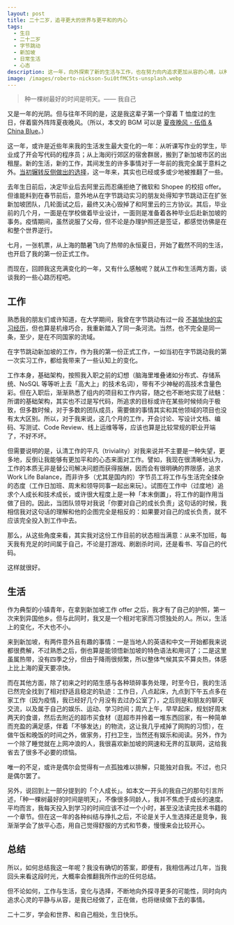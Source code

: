 ```yaml
---
layout: post
title: 二十二岁，追寻更大的世界与更平和的内心
tags:
  - 生日
  - 二十二岁
  - 字节跳动
  - 新加坡
  - 日常生活
  - 心态
description: 这一年，向外探索了新的生活与工作，也在努力向内追求更加从容的心境，以种一棵树的心态在森林漫步。
image: /images/roberto-nickson-5ui0tfMC5ts-unsplash.webp
---
```


> 种一棵树最好的时间是明天。—— 我自己

又是一年的光阴。但与往年不同的是，这是我这辈子第一个穿着 T 恤度过的生日，伴着窗外阵阵夏夜晚风。（所以，本文的 BGM 可以是 [夏夜晚风 - 伍佰 & China Blue](https://y.qq.com/n/ryqq/songDetail/4932428)。）

这一年，或许是近些年来我的生活发生最大变化的一年：从听课写作业的学生，毕业成了开会写代码的程序员；从上海闵行郊区的宿舍群居，搬到了新加坡市区的出租屋。新的生活，新的工作，其间发生的许多事情对于一年前的我完全属于意料之外。[当初辗转反侧做出的选择](/posts/2020-11-26-choices-and-my-future/)，这一年来，其实也已经或多或少地被推翻了一些。

去年生日前后，决定毕业后去阿里云而忍痛拒绝了微软和 Shopee 的校招 offer。但谁能料到在春节前后，意外地从在字节跳动实习的朋友处得知字节跳动正在扩张新加坡团队，几轮面试之后，最终又决心毁掉了和阿里云的三方协议。其后，毕业前的几个月，一面是在学校做着毕业设计，一面则是准备着各种毕业后赴新加坡的事务。疫情期间，虽然说服了父母，但不论是办理护照还是签证，都感觉彷佛是在和整个世界逆行。

七月，一张机票，从上海的酷暑飞向了热带的永恒夏日，开始了截然不同的生活，也开启了我的第一份正式工作。

而现在，回顾我这充满变化的一年，又有什么感触呢？就从工作和生活两方面，谈谈我的一些心路历程吧。

## 工作

熟悉我的朋友们或许知道，在大学期间，我曾在字节跳动有过一段 [不甚愉快的实习经历](/posts/2020-01-18-my-internship-at-bytedance/)，但也算是机缘巧合，我重新踏入了同一条河流。当然，也不完全是同一条，至少，是在不同国家的流域。

在字节跳动新加坡的工作，作为我的第一份正式工作，一如当初在字节跳动我的第一次实习工作，都给我带来了一些认知上的变化。

工作本身，基础架构，按照我入职之前的幻想（脑海里堆叠诸如分布式、存储系统、NoSQL 等等听上去「高大上」的技术名词），带有不少神秘的高技术含量色彩。但在入职后，渐渐熟悉了组内的项目和工作内容，随之也不断地实现了祛魅：所谓的基础架构，其实也不过是写代码，所追求的目标或许在某些时候倾向于极致，但多数时候，对于多数的团队成员，需要做的事情其实和其他领域的项目也没有太大区别。所以，对于我来说，这几个月的工作，开会讨论、写设计文档、编码、写测试、Code Review、线上运维等等，应该也算是比较常规的职业开端了，不好不坏。

但需要说明的是，认清工作的平凡（triviality）对我来说并不主要是一种失望，更多地，反倒让我能够有更加平和的心态来面对工作。譬如，我现在很清晰地认为，工作的本质无非是替公司解决问题而获得报酬，因而会有很明确的界限感，追求 Work Life Balance，而非许多（尤其是国内的）字节员工将工作与生活完全揉杂的态度（工作日加班、周末和领导同事一起出来玩）。试图在工作中（过度地）追求个人成长和技术成长，或许很大程度上是一种「本末倒置」，将工作的副作用当做了目的。因此，当团队领导对我说「你要对自己的成长负责」这句话的时候，我相信我对这句话的理解和他的企图完全是相反的：如果要对自己的成长负责，就不应该完全投入到工作中去。

那么，从这些角度来看，其实我对这份工作目前的状态相当满意：从来不加班，每天我有充足的时间属于自己，不论是打游戏、刷剧杀时间，还是看书、写自己的代码。

这样就很好。

## 生活

作为典型的小镇青年，在拿到新加坡工作 offer 之后，我才有了自己的护照，第一次来到异国他乡。但与此同时，我又是一个相对宅家而习惯独处的人。所以，生活上的变化，不大也不小。

来到新加坡，有两件意外且有趣的事情：一是当地人的英语和中文一开始都我来说都很费解，不过熟悉之后，倒也算是能领悟新加坡的特色语法和用词了；二是这里虽属热带，没有四季之分，但由于降雨很频繁，所以整体气候其实不算炎热，体感上比上海的夏天要凉快。

而在其他方面，除了初来之时的陌生感与各种琐碎事务处理，时至今日，我的生活已然完全找到了相对舒适且稳定的轨迹：工作日，八点起床，九点到下午五点多在家工作（因为疫情，我已经好几个月没有去过办公室了），之后则是和朋友的聊天交流，以及属于自己的娱乐、运动、学习时间；周六上午，早早起床，规划好周末两天的食谱，然后去附近的超市买食材（逛超市并拎着一堆东西回家，有一种简单而充盈的满足感，伴着「不够发达」的物流，这让我几乎戒掉了网购的习惯），在做午饭和晚饭的时间之外，做家务，打扫卫生，当然还有娱乐和阅读。另外，作为一个除了睡觉就在上网冲浪的人，我很喜欢新加坡的网速和无界的互联网，这给我省去了很多不必要的烦恼。

唯一的不足，或许是偶尔会觉得有一点孤独难以排解，只能独对自我。不过，也只是偶尔罢了。

另外，说回到上一部分提到的「个人成长」。如本文一开头的我自己的那句引言所述，「种一棵树最好的时间是明天」，不像很多同龄人，我并不焦虑于成长的速度。平均而言，我每天投入到学习的时间应该不过一个小时，甚至没法读完技术书籍的一个章节。但在这一年的各种纠结与挣扎之后，不论是关于人生选择还是竞争，我渐渐学会了放平心态，用自己觉得舒服的方式和节奏，慢慢来会比较开心。

## 总结

所以，如何总结我这一年呢？我没有确切的答案，即便有，我相信再过几年，当我回头来看这段时光，大概率会推翻我所作出的任何总结。

但不论如何，工作与生活，变化与选择，不断地向外探寻更多的可能性，同时向内追求心灵的平静与从容，是我已经做了，正在做，也将继续做下去的事情。

二十二岁，学会和世界、和自己相处，生日快乐。
